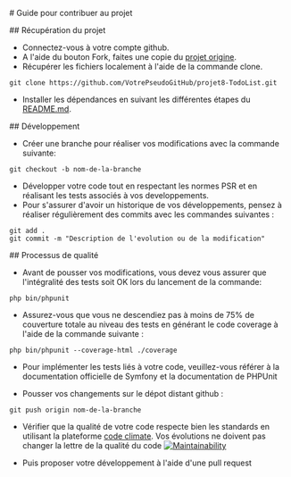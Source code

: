 
# Guide pour contribuer au projet

## Récupération du projet

* Connectez-vous à votre compte github.
* A l'aide du bouton Fork, faites une copie du [projet origine](https://github.com/fafax/projet8-TodoList).
* Récupérer les fichiers localement à l'aide de la commande clone.

```git clone https://github.com/VotrePseudoGitHub/projet8-TodoList.git```

* Installer les dépendances en suivant les différentes étapes du [README.md](https://github.com/fafax/projet8-TodoList/blob/master/README.md).

## Développement

* Créer une branche pour réaliser vos modifications avec la commande suivante:

```git checkout -b nom-de-la-branche```

* Développer votre code tout en respectant les normes PSR et en réalisant les tests associés à vos developpements.
* Pour s'assurer d'avoir un historique de vos développements, pensez à réaliser régulièrement des commits avec les commandes suivantes :

```
git add .
git commit -m "Description de l'evolution ou de la modification"
```

## Processus de qualité

* Avant de pousser vos modifications, vous devez vous assurer que l'intégralité des tests soit OK  lors du lancement de la commande:

``` php bin/phpunit ```
* Assurez-vous que vous ne descendiez pas à moins de 75% de couverture totale au niveau des tests en générant le code coverage à l'aide de la commande suivante :

``` php bin/phpunit --coverage-html ./coverage ```

* Pour implémenter les tests liés à votre code, veuillez-vous référer à la documentation officielle de Symfony et la documentation de PHPUnit

* Pousser vos changements sur le dépot distant github :

```git push origin nom-de-la-branche```

* Vérifier que la qualité de votre code respecte bien les standards en utilisant la plateforme [code climate](https://codeclimate.com/).
Vos évolutions ne doivent pas changer la lettre de la qualité du code [![Maintainability](https://api.codeclimate.com/v1/badges/bcb2fc5b385339703abb/maintainability)](https://codeclimate.com/github/fafax/projet8-TodoList/maintainability)

* Puis proposer votre développement à l'aide d'une pull request